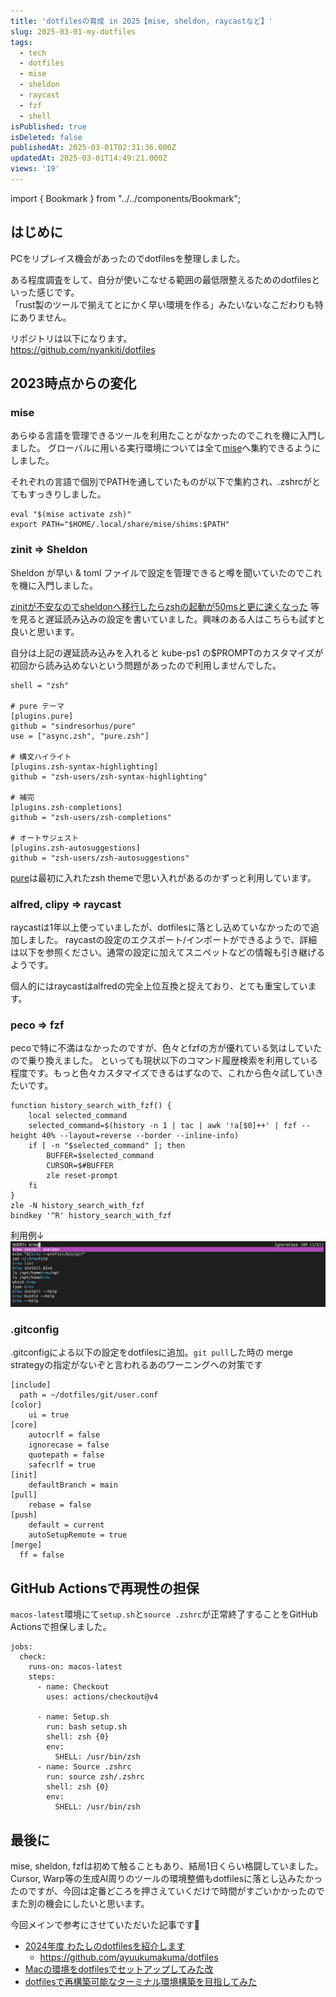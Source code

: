 ```yaml
---
title: 'dotfilesの育成 in 2025【mise, sheldon, raycastなど】'
slug: 2025-03-01-my-dotfiles
tags:
  - tech
  - dotfiles
  - mise
  - sheldon
  - raycast
  - fzf
  - shell
isPublished: true
isDeleted: false
publishedAt: 2025-03-01T02:31:36.000Z
updatedAt: 2025-03-01T14:49:21.000Z
views: '19'
---
```

import { Bookmark } from "../../components/Bookmark";

## はじめに
PCをリプレイス機会があったのでdotfilesを整理しました。

ある程度調査をして、自分が使いこなせる範囲の最低限整えるためのdotfilesといった感じです。  
「rust製のツールで揃えてとにかく早い環境を作る」みたいないなこだわりも特にありません。

リポジトリは以下になります。  
https://github.com/nyankiti/dotfiles

## 2023時点からの変化
### mise
あらゆる言語を管理できるツールを利用たことがなかったのでこれを機に入門しました。
グローバルに用いる実行環境については全て[mise](https://github.com/jdx/mise)へ集約できるようにしました。

それぞれの言語で個別でPATHを通していたものが以下で集約され、.zshrcがとてもすっきりしました。
```
eval "$(mise activate zsh)"
export PATH="$HOME/.local/share/mise/shims:$PATH"
```

### zinit => Sheldon
Sheldon が早い & toml ファイルで設定を管理できると噂を聞いていたのでこれを機に入門しました。

[zinitが不安なのでsheldonへ移行したらzshの起動が50msと更に速くなった](https://ktrysmt.github.io/blog/migrate-zinit-to-sheldon/) 等を見ると遅延読み込みの設定を書いていました。興味のある人はこちらも試すと良いと思います。

自分は上記の遅延読み込みを入れると kube-ps1 の$PROMPTのカスタマイズが初回から読み込めないという問題があったので利用しませんでした。

```
shell = "zsh"

# pure テーマ
[plugins.pure]
github = "sindresorhus/pure"
use = ["async.zsh", "pure.zsh"]

# 構文ハイライト
[plugins.zsh-syntax-highlighting]
github = "zsh-users/zsh-syntax-highlighting"

# 補完
[plugins.zsh-completions]
github = "zsh-users/zsh-completions"

# オートサジェスト
[plugins.zsh-autosuggestions]
github = "zsh-users/zsh-autosuggestions"
```
[pure](https://github.com/sindresorhus/pure)は最初に入れたzsh themeで思い入れがあるのかずっと利用しています。

### alfred, clipy => raycast
raycastは1年以上使っていましたが、dotfilesに落とし込めていなかったので追加しました。
raycastの設定のエクスポート/インポートができるようで、詳細は以下を参照ください。通常の設定に加えてスニペットなどの情報も引き継げるようです。
<Bookmark href="https://www.raycast.com/changelog/1-22-0" />

個人的にはraycastはalfredの完全上位互換と捉えており、とても重宝しています。

### peco => fzf
pecoで特に不満はなかったのですが、色々とfzfの方が優れている気はしていたので乗り換えました。
といっても現状以下のコマンド履歴検索を利用している程度です。もっと色々カスタマイズできるはずなので、これから色々試していきたいです。 
```
function history_search_with_fzf() {
    local selected_command
    selected_command=$(history -n 1 | tac | awk '!a[$0]++' | fzf --height 40% --layout=reverse --border --inline-info)
    if [ -n "$selected_command" ]; then
        BUFFER=$selected_command
        CURSOR=$#BUFFER
        zle reset-prompt
    fi
}
zle -N history_search_with_fzf
bindkey '^R' history_search_with_fzf
```

利用例↓
![alt text](<images/2025-03-01-my-dotfiles/スクリーンショット 2025-03-01 22.09.22.png>)

### .gitconfig
.gitconfigによる以下の設定をdotfilesに追加。`git pull`した時の merge strategyの指定がないぞと言われるあのワーニングへの対策です
```
[include]
  path = ~/dotfiles/git/user.conf
[color]
	ui = true
[core]
	autocrlf = false
	ignorecase = false
	quotepath = false
	safecrlf = true
[init]
	defaultBranch = main
[pull]
	rebase = false
[push]
	default = current
    autoSetupRemote = true
[merge]
  ff = false
```

## GitHub Actionsで再現性の担保
`macos-latest`環境にて`setup.sh`と`source .zshrc`が正常終了することをGitHub Actionsで担保しました。
```
jobs:
  check:
    runs-on: macos-latest
    steps:
      - name: Checkout
        uses: actions/checkout@v4

      - name: Setup.sh
        run: bash setup.sh
        shell: zsh {0}
        env:
          SHELL: /usr/bin/zsh
      - name: Source .zshrc
        run: source zsh/.zshrc
        shell: zsh {0}
        env:
          SHELL: /usr/bin/zsh
```

## 最後に
mise, sheldon, fzfは初めて触ることもあり、結局1日くらい格闘していました。  
Cursor, Warp等の生成AI周りのツールの環境整備もdotfilesに落とし込みたかったのですが、今回は定番どころを押さえていくだけで時間がすごいかかったのでまた別の機会にしたいと思います。

今回メインで参考にさせていただいた記事です🙏
- [2024年度 わたしのdotfilesを紹介します](https://zenn.dev/smartcamp/articles/f20a72910bde40)
  - https://github.com/ayuukumakuma/dotfiles
- [Macの環境をdotfilesでセットアップしてみた改](https://github.com/tsukuboshi/dotfiles)
- [dotfilesで再構築可能なターミナル環境構築を目指してみた](https://dev.classmethod.jp/articles/dotfiles-reconstruct-termina-env/)

